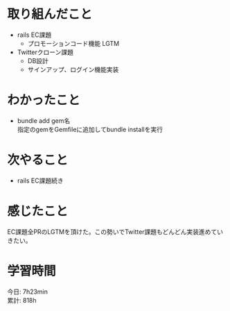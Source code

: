 # 取り組んだこと       
- rails EC課題
  - プロモーションコード機能 LGTM
- Twitterクローン課題
  - DB設計
  - サインアップ、ログイン機能実装
# わかったこと  
- bundle add gem名  
  指定のgemをGemfileに追加してbundle installを実行    
# 次やること  
- rails EC課題続き
# 感じたこと 
EC課題全PRのLGTMを頂けた。この勢いでTwitter課題もどんどん実装進めていきたい。
# 学習時間 
今日: 7h23min    
累計: 818h
